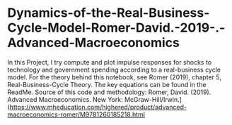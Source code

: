 # Dynamics-of-the-Real-Business-Cycle-Model-Romer-David.-2019-.-Advanced-Macroeconomics
In this Project, I try compute and plot impulse responses for shocks to technology and government spending according to a real-business cycle model. For the theory behind this notebook, see Romer (2019), chapter 5, Real-Business-Cycle Theory. The key equations can be found in the ReadMe. Source of this code and methodology: Romer, David. (2019). Advanced Macroeconomics. New York: McGraw-Hill/Irwin.](https://www.mheducation.com/highered/product/advanced-macroeconomics-romer/M9781260185218.html

